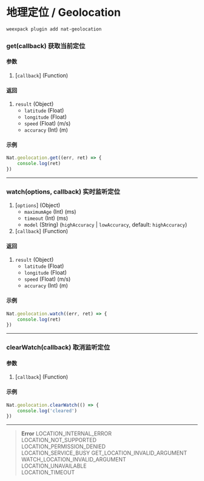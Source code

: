 # 地理定位 / Geolocation

```bash
weexpack plugin add nat-geolocation
```

### get(callback) <span class="sub">获取当前定位</span>

#### 参数
1. [`callback`] (Function)

#### 返回
1. `result` (Object)
	- `latitude` (Float)
	- `longitude` (Float)
	- `speed` (Float) (m/s)
	- `accuracy` (Int) (m)

#### 示例
```js
Nat.geolocation.get((err, ret) => {
	console.log(ret)
})
```

---

### watch(options, callback) <span class="sub">实时监听定位</span>
1. [`options`] (Object)
	- `maximumAge` (Int) (ms)
	- `timeout` (Int) (ms)
	- `model` (String) (`highAccuracy` | `lowAccuracy`, default: `highAccuracy`)
2. [`callback`] (Function)

#### 返回
1. `result` (Object)
	- `latitude` (Float)
	- `longitude` (Float)
	- `speed` (Float) (m/s)
	- `accuracy` (Int) (m)

#### 示例
```js
Nat.geolocation.watch((err, ret) => {
	console.log(ret)
})
```

---

### clearWatch(callback) <span class="sub">取消监听定位</span>

#### 参数
1. [`callback`] (Function)

#### 示例
```js
Nat.geolocation.clearWatch(() => {
	console.log('cleared')
})
```

---

> **Error**	
> LOCATION_INTERNAL_ERROR	
> LOCATION_NOT_SUPPORTED	
> LOCATION_PERMISSION_DENIED	
> LOCATION_SERVICE_BUSY	
> GET_LOCATION_INVALID_ARGUMENT	
> WATCH_LOCATION_INVALID_ARGUMENT	
> LOCATION_UNAVAILABLE	
> LOCATION_TIMEOUT	

